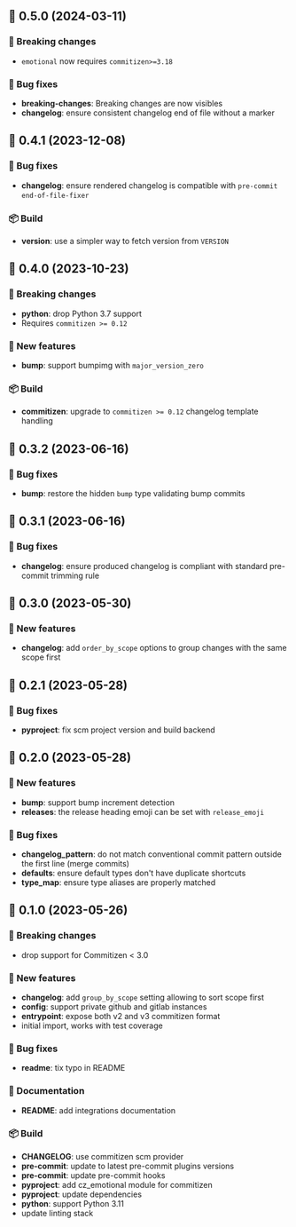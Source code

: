 ## 🚀 0.5.0 (2024-03-11)

### 🚨 Breaking changes

- `emotional` now requires `commitizen>=3.18`

### 🐛 Bug fixes

- **breaking-changes**: Breaking changes are now visibles
- **changelog**: ensure consistent changelog end of file without a marker

## 🚀 0.4.1 (2023-12-08)

### 🐛 Bug fixes

- **changelog**: ensure rendered changelog is compatible with `pre-commit` `end-of-file-fixer`

### 📦 Build

- **version**: use a simpler way to fetch version from `VERSION`

## 🚀 0.4.0 (2023-10-23)

### 🚨 Breaking changes

- **python**: drop Python 3.7 support
- Requires `commitizen >= 0.12`

### 💫 New features

- **bump**: support bumpimg with `major_version_zero`

### 📦 Build

- **commitizen**: upgrade to `commitizen >= 0.12` changelog template handling

## 🚀 0.3.2 (2023-06-16)

### 🐛 Bug fixes

- **bump**: restore the hidden `bump` type validating bump commits

## 🚀 0.3.1 (2023-06-16)

### 🐛 Bug fixes

- **changelog**: ensure produced changelog is compliant with standard pre-commit trimming rule

## 🚀 0.3.0 (2023-05-30)

### 💫 New features

- **changelog**: add `order_by_scope` options to group changes with the same scope first

## 🚀 0.2.1 (2023-05-28)

### 🐛 Bug fixes

- **pyproject**: fix scm project version and build backend

## 🚀 0.2.0 (2023-05-28)

### 💫 New features

- **bump**: support bump increment detection
- **releases**: the release heading emoji can be set with `release_emoji`

### 🐛 Bug fixes

- **changelog_pattern**: do not match conventional commit pattern outside the first line (merge commits)
- **defaults**: ensure default types don't have duplicate shortcuts
- **type_map**: ensure type aliases are properly matched

## 🚀 0.1.0 (2023-05-26)

### 🚨 Breaking changes

- drop support for Commitizen < 3.0

### 💫 New features

- **changelog**: add `group_by_scope` setting allowing to sort scope first
- **config**: support private github and gitlab instances
- **entrypoint**: expose both v2 and v3 commitizen format
- initial import, works with test coverage

### 🐛 Bug fixes

- **readme**: tix typo in README

### 📖 Documentation

- **README**: add integrations documentation

### 📦 Build

- **CHANGELOG**: use commitizen scm provider
- **pre-commit**: update to latest pre-commit plugins versions
- **pre-commit**: update pre-commit hooks
- **pyproject**: add cz_emotional module for commitizen
- **pyproject**: update dependencies
- **python**: support Python 3.11
- update linting stack
